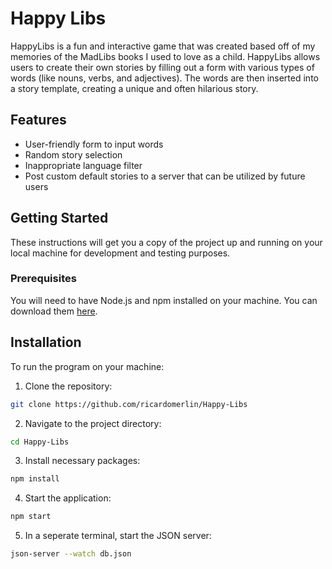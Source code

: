 # Happy Libs

HappyLibs is a fun and interactive game that was created based off of my memories of the MadLibs books I used to love as a child. HappyLibs allows users to create their own stories by filling out a form with various types of words (like nouns, verbs, and adjectives). The words are then inserted into a story template, creating a unique and often hilarious story.

## Features

- User-friendly form to input words
- Random story selection
- Inappropriate language filter
- Post custom default stories to a server that can be utilized by future users

## Getting Started

These instructions will get you a copy of the project up and running on your local machine for development and testing purposes.

### Prerequisites

You will need to have Node.js and npm installed on your machine. You can download them [here](https://nodejs.org/en/download/).

## Installation

To run the program on your machine:

1. Clone the repository:
```bash
git clone https://github.com/ricardomerlin/Happy-Libs
```

2. Navigate to the project directory:
```bash
cd Happy-Libs
```

3. Install necessary packages:
```bash
npm install
```

4. Start the application:
```bash
npm start
```

5. In a seperate terminal, start the JSON server:
```bash
json-server --watch db.json
```